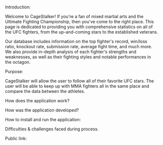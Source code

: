 Introduction: 

Welcome to CageStalker! If you're a fan of mixed martial arts and the Ultimate Fighting Championship, then you've come to the right place. This page is dedicated to providing you with comprehensive statistics on all of the UFC fighters, from the up-and-coming stars to the established veterans.

Our database includes information on the top fighter's record, win/loss ratio, knockout rate, submission rate, average fight time, and much more. We also provide in-depth analysis of each fighter's strengths and weaknesses, as well as their fighting styles and notable performances in the octagon.

Purpose:

CageStalker will allow the user to follow all of their favorite UFC stars. The user will be able to keep up with MMA fighters all in the same place and compare the data between the athletes.

How does the application work?


How was the application developed?


How to install and run the application:


Difficulties & challenges faced during process.


Public link:

